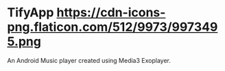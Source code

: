 # TifyApp https://cdn-icons-png.flaticon.com/512/9973/9973495.png
An Android Music player created using Media3 Exoplayer.  
